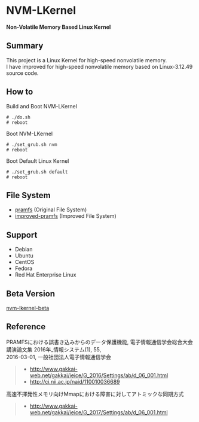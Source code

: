 # NVM-LKernel   
**Non-Volatile Memory Based Linux Kernel**   


## Summary   
This project is a Linux Kernel for high-speed nonvolatile memory.   
I have improved for high-speed nonvolatile memory based on Linux-3.12.49 source code.   


## How to
Build and Boot NVM-LKernel   
```
# ./do.sh   
# reboot   
```

Boot NVM-LKernel   
```
# ./set_grub.sh nvm   
# reboot   
```

Boot Default Linux Kernel   
```
# ./set_grub.sh default   
# reboot   
```


## File System   
- [pramfs](http://pramfs.sourceforge.net)  (Original File System)   
- [improved-pramfs](https://github.com/kohga/improved-pramfs)  (Improved File System)   


## Support
- Debian
- Ubuntu
- CentOS
- Fedora
- Red Hat Enterprise Linux


## Beta Version
[nvm-lkernel-beta](https://github.com/kohga/nvm-lkernel-beta)   


## Reference   
PRAMFSにおける誤書き込みからのデータ保護機能, 電子情報通信学会総合大会講演論文集 2016年_情報システム(1), 55,   
2016-03-01, 一般社団法人電子情報通信学会   
>- <http://www.gakkai-web.net/gakkai/ieice/G_2016/Settings/ab/d_06_001.html>   
>- <http://ci.nii.ac.jp/naid/110010036689>   

高速不揮発性メモリ向けMmapにおける障害に対してアトミックな同期方式   
>- <http://www.gakkai-web.net/gakkai/ieice/G_2017/Settings/ab/d_06_001.html>   

